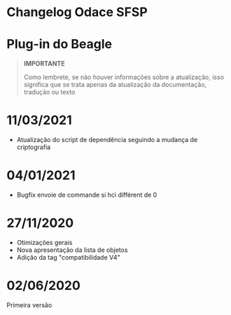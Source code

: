 # Changelog Odace SFSP

# Plug-in do Beagle

>**IMPORTANTE**
>
>Como lembrete, se não houver informações sobre a atualização, isso significa que se trata apenas da atualização da documentação, tradução ou texto

# 11/03/2021

- Atualização do script de dependência seguindo a mudança de criptografia

# 04/01/2021

- Bugfix envoie de commande si hci différent de 0

# 27/11/2020

- Otimizações gerais
- Nova apresentação da lista de objetos
- Adição da tag "compatibilidade V4"


# 02/06/2020

Primeira versão
